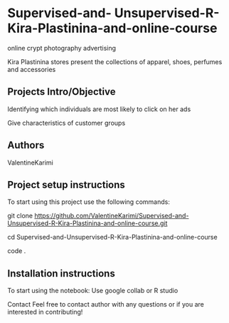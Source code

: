 # Supervised-and- Unsupervised-R-Kira-Plastinina-and-online-course
online crypt photography advertising


Kira Plastinina  stores present the collections of apparel, shoes, perfumes and accessories


## Projects Intro/Objective

Identifying which individuals are most likely to click on her ads


Give characteristics of customer groups 


## Authors

ValentineKarimi

## Project setup instructions

To start using this project use the following commands:

git clone https://github.com/ValentineKarimi/Supervised-and-Unsupervised-R-Kira-Plastinina-and-online-course.git

cd Supervised-and-Unsupervised-R-Kira-Plastinina-and-online-course

code .

## Installation instructions

To start using the notebook: Use google collab or R studio 

Contact Feel free to contact author with any questions or if you are interested in contributing!
